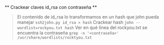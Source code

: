 ** Crackear claves id_rsa con contraseña **
> El contenido de id_rsa lo transformamos en un hash que john pueda manejar
> `ssh2john.py id_rsa > hash`
> Crackear hash
> `john --wordlist=rockyou.txt hash`
> Ver en qué línea del rockyou.txt se encuentra la contraseña
> `grep -n '<contraseña>' /usr/share/wordlists/rocktyou.txt`



